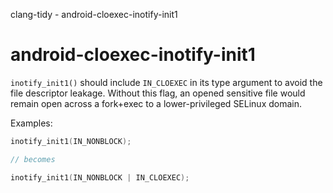 clang-tidy - android-cloexec-inotify-init1

</div>

# android-cloexec-inotify-init1

`inotify_init1()` should include `IN_CLOEXEC` in its type argument to
avoid the file descriptor leakage. Without this flag, an opened
sensitive file would remain open across a fork+exec to a
lower-privileged SELinux domain.

Examples:

``` c++
inotify_init1(IN_NONBLOCK);

// becomes

inotify_init1(IN_NONBLOCK | IN_CLOEXEC);
```
